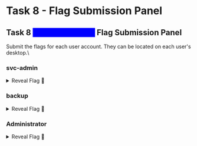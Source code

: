 # Task 8 - Flag Submission Panel

## Task 8 <mark style="color:blue;background-color:blue;">Flag Submission</mark> Flag Submission Panel

Submit the flags for each user account. They can be located on each user's desktop.\


### svc-admin

<details>

<summary>Reveal Flag <span data-gb-custom-inline data-tag="emoji" data-code="1f6a9">🚩</span></summary>

:triangular\_flag\_on\_post:`TryHackMe{K3rb3r0s_Pr3_4uth}`

</details>

### backup

<details>

<summary>Reveal Flag <span data-gb-custom-inline data-tag="emoji" data-code="1f6a9">🚩</span></summary>

:triangular\_flag\_on\_post:`TryHackMe{B4ckM3UpSc0tty!}`

</details>

### Administrator

<details>

<summary>Reveal Flag <span data-gb-custom-inline data-tag="emoji" data-code="1f6a9">🚩</span></summary>

:triangular\_flag\_on\_post:`TryHackMe{4ctiveD1rectoryM4st3r}`

</details>


